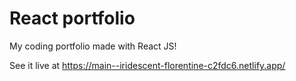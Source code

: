 # React portfolio

My coding portfolio made with React JS!

See it live at https://main--iridescent-florentine-c2fdc6.netlify.app/
